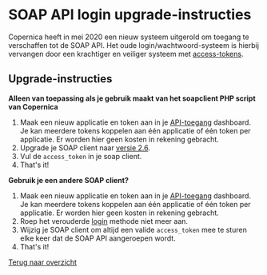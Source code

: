 # SOAP API login upgrade-instructies
Copernica heeft in mei 2020 een nieuw systeem uitgerold om toegang te 
verschaffen tot de SOAP API. Het oude login/wachtwoord-systeem is hierbij
vervangen door een krachtiger en veiliger systeem met 
[access-tokens](./soap-api-authentication).

## Upgrade-instructies
**Alleen van toepassing als je gebruik maakt van het soapclient PHP script van Copernica**
1. Maak een nieuw applicatie en token aan in je [API-toegang](https://www.copernica.com/nl/api) dashboard. Je kan meerdere tokens koppelen aan één applicatie of één token per applicatie. Er worden hier geen kosten in rekening gebracht. 
2. Upgrade je SOAP client naar [versie 2.6](./soap-api-documentation#download-example).
3. Vul de `access_token` in je soap client.
4. That's it!

**Gebruik je een andere SOAP client?**
1. Maak een nieuw applicatie en token aan in je [API-toegang](https://www.copernica.com/nl/api) dashboard. Je kan meerdere tokens koppelen aan één applicatie of één token per applicatie. Er worden hier geen kosten in rekening gebracht. 
2. Roep het verouderde [login](https://www.copernica.com/nl/support/apireference/login) methode niet meer aan.
3. Wijzig je SOAP client om altijd een valide `access_token` mee te sturen elke keer dat de SOAP API aangeroepen wordt. 
4. That's it!

[Terug naar overzicht](./soap-api-documentation)

